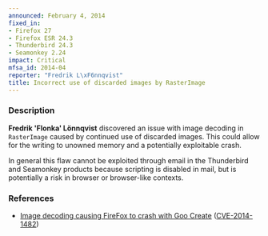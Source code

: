 ```yaml
---
announced: February 4, 2014
fixed_in:
- Firefox 27
- Firefox ESR 24.3
- Thunderbird 24.3
- Seamonkey 2.24
impact: Critical
mfsa_id: 2014-04
reporter: "Fredrik L\xF6nnqvist"
title: Incorrect use of discarded images by RasterImage
---
```


<h3>Description</h3>

<p><strong>Fredrik 'Flonka' Lönnqvist</strong> discovered an issue with image
decoding in <code>RasterImage</code> caused by continued use of discarded
images. This could allow for the writing to unowned memory and a potentially
exploitable crash.
</p>

<p class="note">In general this flaw cannot be exploited through email in the
Thunderbird and Seamonkey products because scripting is disabled in mail, but is
potentially a risk in browser or browser-like contexts.</p>

<h3>References</h3>

<ul>
  <li><a href="https://bugzilla.mozilla.org/show_bug.cgi?id=943803">
       Image decoding causing FireFox to crash with Goo Create</a> (<a href="http://cve.mitre.org/cgi-bin/cvename.cgi?name=CVE-2014-1482" class="ex-ref">CVE-2014-1482</a>)</li>
</ul>



